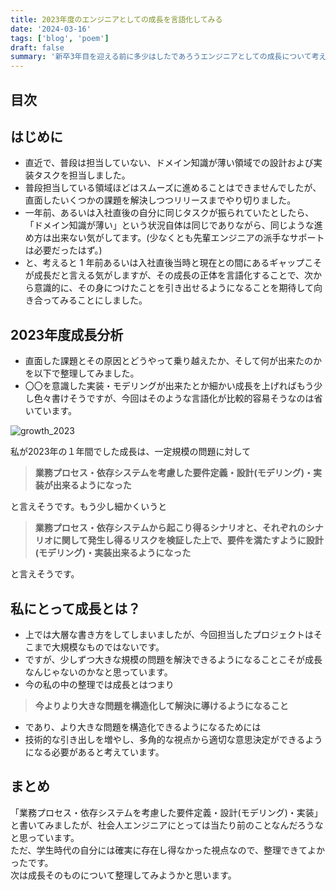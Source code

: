 ```yaml
---
title: 2023年度のエンジニアとしての成長を言語化してみる
date: '2024-03-16'
tags: ['blog', 'poem']
draft: false
summary: '新卒3年目を迎える前に多少はしたであろうエンジニアとしての成長について考えてみる'
---
```


## 目次

<TOCInline toc={props.toc} exclude="目次" toHeading={3} />

## はじめに

- 直近で、普段は担当していない、ドメイン知識が薄い領域での設計および実装タスクを担当しました。  
- 普段担当している領域ほどはスムーズに進めることはできませんでしたが、直面したいくつかの課題を解決しつつリリースまでやり切りました。  
- 一年前、あるいは入社直後の自分に同じタスクが振られていたとしたら、「ドメイン知識が薄い」という状況自体は同じでありながら、同じような進め方は出来ない気がしてます。(少なくとも先輩エンジニアの派手なサポートは必要だったはず。)  
- と、考えると 1 年前あるいは入社直後当時と現在との間にあるギャップこそが成長だと言える気がしますが、その成長の正体を言語化することで、次から意識的に、その身につけたことを引き出せるようになることを期待して向き合ってみることにしました。

## 2023年度成長分析

- 直面した課題とその原因とどうやって乗り越えたか、そして何が出来たのかを以下で整理してみました。
- 〇〇を意識した実装・モデリングが出来たとか細かい成長を上げればもう少し色々書けそうですが、今回はそのような言語化が比較的容易そうなのは省いています。

![growth_2023](/static/images/poem/growth_2023.png)

私が2023年の１年間でした成長は、一定規模の問題に対して

> **業務プロセス・依存システムを考慮した要件定義・設計(モデリング)・実装が出来るようになった**

と言えそうです。もう少し細かくいうと

> **業務プロセス・依存システムから起こり得るシナリオと、それぞれのシナリオに関して発生し得るリスクを検証した上で、要件を満たすように設計(モデリング)・実装出来るようになった**

と言えそうです。

## 私にとって成長とは？
- 上では大層な書き方をしてしまいましたが、今回担当したプロジェクトはそこまで大規模なものではないです。
- ですが、少しずつ大きな規模の問題を解決できるようになることこそが成長なんじゃないのかなと思っています。
- 今の私の中の整理では成長とはつまり

> **今よりより大きな問題を構造化して解決に導けるようになること**

- であり、より大きな問題を構造化できるようになるためには
- 技術的な引き出しを増やし、多角的な視点から適切な意思決定ができるようになる必要があると考えています。

## まとめ

「業務プロセス・依存システムを考慮した要件定義・設計(モデリング)・実装」と書いてみましたが、社会人エンジニアにとっては当たり前のことなんだろうなと思っています。  
ただ、学生時代の自分には確実に存在し得なかった視点なので、整理できてよかったです。  
次は成長そのものについて整理してみようかと思います。
